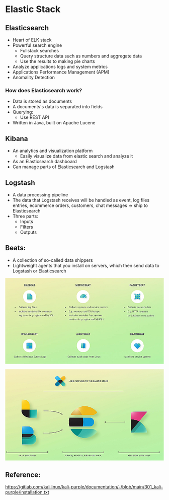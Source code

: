 # Elastic Stack



## Elasticsearch

- Heart of ELK stack
- Powerful search engine
  - Fullstack searches
  - Query structure data such as numbers and aggregate data
  - Use the results to making pie charts
- Analyze applications logs and system metrics
- Applications Performance Management (APM)
- Anomality Detection

### How does Elasticsearch work?

- Data is stored as documents
- A documents's data is separated into fields
-  Querying:
   -  Use REST API
- Written in Java, built on Apache Lucene
## Kibana

- An analytics and visualization platform
  - Easily visualize data from elastic search and analyze it
- As an Elasticsearch dashboard  
- Can manage parts of Elasticsearch and Logstash

## Logstash

- A data processing pipeline
- The data that Logstash receives will be handled as event, log files entries, ecommerce orders, customers, chat messages => ship to Elasticsearch
- Three parts:
  - Inputs
  - Filters
  - Outputs

## Beats:

- A collection of so-called data shippers
- Lightweight agents that you install on servers, which then send data to Logstash or Elasticsearch

![](IMG/2023-04-19-13-06-07.png)


![](IMG/2023-04-19-13-06-42.png)

## Reference:

https://gitlab.com/kalilinux/kali-purple/documentation/-/blob/main/301_kali-purple/installation.txt